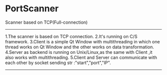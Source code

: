 # PortScanner
Scanner based on TCP(Full-connection)
**************************************************************************************************************************
1.The scanner is based on TCP connection.
2.It's running on C/S framework.
3.Client is a simple Qt Window with multithreading in which one thread works on Qt Window and the other works on data transformation.
4.Server as backend is running on Unix/Linux,as the same with Client ,it also works with multithreading.
5.Client and Server can communicate with each other by socket sending str :"start","port","IP".
**************************************************************************************************************************
